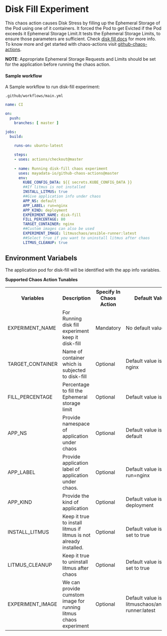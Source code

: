 # Disk Fill Experiment

This chaos action causes Disk Stress by filling up the Ephemeral Storage of the Pod using one of it containers. It forced the Pod to get Evicted if the Pod exceeds it Ephemeral Storage Limit.It tests the Ephemeral Storage Limits, to ensure those parameters are sufficient. Check <a href="https://docs.litmuschaos.io/docs/disk-fill/">disk fill docs</a> for more info. To know more and get started with chaos-actions visit <a href="https://github.com/mayadata-io/github-chaos-actions/blob/master/README.md">github-chaos-actions</a>. 

**NOTE**: Appropriate Ephemeral Storage Requests and Limits should be set for the application before running the chaos action. 

#### Sample workflow 

A Sample workflow to run disk-fill experiment:


`.github/workflows/main.yml`

```yaml
name: CI

on:
  push:
    branches: [ master ]

jobs:
  build:
    
    runs-on: ubuntu-latest

    steps:
    - uses: actions/checkout@master
      
    - name: Running disk-fill chaos experiment
      uses: mayadata-io/github-chaos-actions@master
      env:
        KUBE_CONFIG_DATA: ${{ secrets.KUBE_CONFIG_DATA }}
        ##If litmus is not installed
        INSTALL_LITMUS: true
        ##Give application info under chaos
        APP_NS: default
        APP_LABEL: run=nginx
        APP_KIND: deployment
        EXPERIMENT_NAME: disk-fill
        FILL_PERCENTAGE: 80
        TARGET_CONTAINER: nginx
        ##Custom images can also be used
        EXPERIMENT_IMAGE: litmuschaos/ansible-runner:latest        
        ##Select true if you want to uninstall litmus after chaos
        LITMUS_CLEANUP: true        
```

## Environment Variabels

The application pod for disk-fill will be identified with the app info variables.

**Supported Chaos Action Tunables**

<table>
  <tr>
    <th> Variables </th>
    <th> Description </th>
    <th> Specify In Chaos Action </th>
    <th> Default Value </th>
  </tr>
  <tr> 
    <td> EXPERIMENT_NAME </td>
    <td> For Running disk fill experiment keep it disk-fill</td>
    <td> Mandatory </td>
    <td> No default value </td>
  </tr>
  <tr> 
    <td> TARGET_CONTAINER </td>
    <td> Name of container which is subjected to disk-fill</td>
    <td> Optional </td>
    <td> Default value is nginx </td>
  </tr>  
  <tr> 
    <td> FILL_PERCENTAGE </td>
    <td> Percentage to fill the Ephemeral storage limit </td>
    <td> Optional </td>
    <td> Default value is 2</td>
  </tr>
  <tr> 
    <td> APP_NS </td>
    <td> Provide namespace of application under chaos </td>
    <td> Optional </td>
    <td> Default value is default</td>
  </tr>
  <tr>
    <td> APP_LABEL  </td>
    <td> Provide application label of application under chaos. </td>
    <td> Optional </td>
    <td> Default value is run=nginx </td>
  </tr>
  <tr>
    <td> APP_KIND </td>
    <td> Provide the kind of application   </td>
    <td> Optional  </td>
    <td> Default value is deployment </td>
  </tr>
  <tr>
    <td> INSTALL_LITMUS </td>
    <td> Keep it true to install litmus if litmus is not already installed.</td>
    <td> Optional </td>
    <td> Default value is not set to true </td>
  </tr>
  <tr>
    <td> LITMUS_CLEANUP </td>
    <td> Keep it true to uninstall litmus after chaos </td>
    <td> Optional </td>
    <td> Default value is not set to true </td>
  </tr>
  <tr>
    <td> EXPERIMENT_IMAGE </td>
    <td>We can provide cumstom image for running litmus chaos experiment </td>
    <td> Optional </td>
    <td> Default value is litmuschaos/ansible-runner:latest </td>
  </tr>
</table>